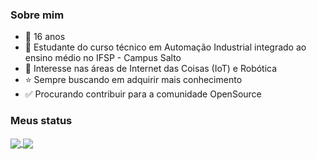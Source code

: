### Sobre mim
- :boy: 16 anos
- :blue_book: Estudante do curso técnico em Automação Industrial integrado ao ensino médio no IFSP - Campus Salto
- :bow: Interesse nas áreas de Internet das Coisas (IoT)  e Robótica
- :star: Sempre buscando em adquirir mais conhecimento
- :white_check_mark: Procurando contribuir para a comunidade OpenSource

### Meus status

<a href="https://github.com/anuraghazra/github-readme-stats">
  <img align="center" src="https://github-readme-stats.vercel.app/api/top-langs/?username=GabrielSirtoriCorrea&layout=compact&theme=tokyonight" />
</a>
<a href="https://github.com/anuraghazra/github-readme-stats">
  <img align="center" src="https://github-readme-stats.vercel.app/api?username=GabrielSirtoriCorrea&hide=issues&theme=tokyonight" />
</a>

